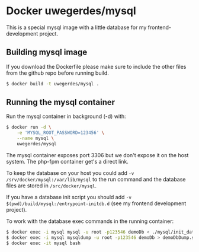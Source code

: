 # Docker uwegerdes/mysql

This is a special mysql image with a little database for my frontend-development project.

## Building mysql image

If you download the Dockerfile please make sure to include the other files from the github repo before running build.

```bash
$ docker build -t uwegerdes/mysql .
```

## Running the mysql container

Run the mysql container in background (-d) with:

```bash
$ docker run -d \
	-e 'MYSQL_ROOT_PASSWORD=123456' \
	--name mysql \
	uwegerdes/mysql
```

The mysql container exposes port 3306 but we don't expose it on the host system. The php-fpm container get's a direct link.

To keep the database on your host you could add `-v /srv/docker/mysql:/var/lib/mysql` to the run command and the database files are stored in `/src/docker/mysql`.

If you have a database init script you should add `-v $(pwd)/build/mysql:/entrypoint-initdb.d` (see my frontend development project).

To work with the database exec commands in the running container:

```bash
$ docker exec -i mysql mysql -u root -p123546 demoDb < ./mysql/init_database.sql
$ docker exec -i mysql mysqldump -u root -p123546 demoDb > demoDbDump.sql
$ docker exec -it mysql bash
```
